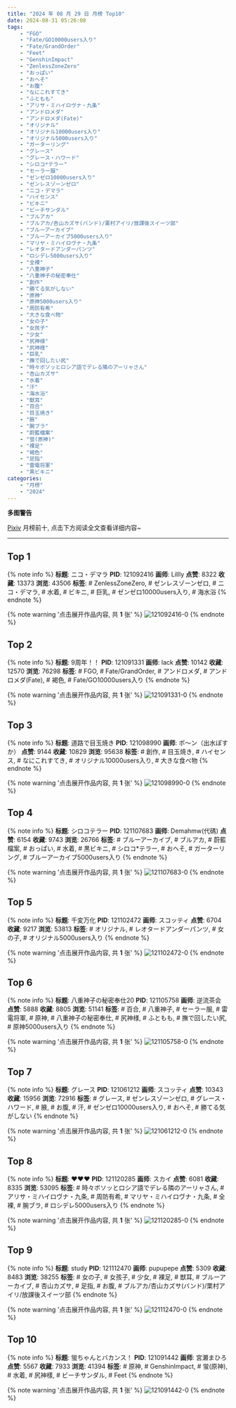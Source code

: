 ```yaml
---
title: "2024 年 08 月 29 日 月榜 Top10"
date: 2024-08-31 05:26:08
tags:
    - "FGO"
    - "Fate/GO10000users入り"
    - "Fate/GrandOrder"
    - "Feet"
    - "GenshinImpact"
    - "ZenlessZoneZero"
    - "おっぱい"
    - "おへそ"
    - "お腹"
    - "なにこれすてき"
    - "ふともも"
    - "アリサ・ミハイロヴナ・九条"
    - "アンドロメダ"
    - "アンドロメダ(Fate)"
    - "オリジナル"
    - "オリジナル10000users入り"
    - "オリジナル5000users入り"
    - "ガーターリング"
    - "グレース"
    - "グレース・ハワード"
    - "シロコ*テラー"
    - "セーラー服"
    - "ゼンゼロ10000users入り"
    - "ゼンレスゾーンゼロ"
    - "ニコ・デマラ"
    - "ハイセンス"
    - "ビキニ"
    - "ビーチサンダル"
    - "ブルアカ"
    - "ブルアカ/杏山カズサ(バンド)/栗村アイリ/放課後スイーツ部"
    - "ブルーアーカイブ"
    - "ブルーアーカイブ5000users入り"
    - "マリヤ・ミハイロヴナ・九条"
    - "レオタードアンダーパンツ"
    - "ロシデレ5000users入り"
    - "全裸"
    - "八重神子"
    - "八重神子の秘密奉仕"
    - "創作"
    - "勝てる気がしない"
    - "原神"
    - "原神5000users入り"
    - "周防有希"
    - "大きな食べ物"
    - "女の子"
    - "女孩子"
    - "少女"
    - "尻神様"
    - "尻神樣"
    - "巨乳"
    - "撫で回したい尻"
    - "時々ボソッとロシア語でデレる隣のアーリャさん"
    - "杏山カズサ"
    - "水着"
    - "汗"
    - "海水浴"
    - "獣耳"
    - "百合"
    - "目玉焼き"
    - "腋"
    - "腕ブラ"
    - "蔚藍檔案"
    - "蛍(原神)"
    - "裸足"
    - "褐色"
    - "足指"
    - "雷電将軍"
    - "黒ビキニ"
categories:
    - "月榜"
    - "2024"
---
```


<i class="fa fa-triangle-exclamation"></i>**多图警告**<i class="fa fa-triangle-exclamation"></i>

[Pixiv](https://www.pixiv.net/) 月榜前十, 点击下方阅读全文查看详细内容~

<!-- more -->

---

## Top 1

{% note info %}
**标题**: ニコ・デマラ
**PID**: 121092416 **画师**: Lillly
**点赞**: 8322 **收藏**: 13373 **浏览**: 43506
**标签**: # ZenlessZoneZero, # ゼンレスゾーンゼロ, # ニコ・デマラ, # 水着, # ビキニ, # 巨乳, # ゼンゼロ10000users入り, # 海水浴
{% endnote %}

{% note warning '点击展开作品内容, 共 **1** 张' %}
![121092416-0](https://i.pixiv.re/img-original/img/2024/08/02/00/20/05/121092416_p0.jpg)
{% endnote %}

## Top 2

{% note info %}
**标题**: 9周年！！
**PID**: 121091331 **画师**: lack
**点赞**: 10142 **收藏**: 12570 **浏览**: 76298
**标签**: # FGO, # Fate/GrandOrder, # アンドロメダ, # アンドロメダ(Fate), # 褐色, # Fate/GO10000users入り
{% endnote %}

{% note warning '点击展开作品内容, 共 **1** 张' %}
![121091331-0](https://i.pixiv.re/img-original/img/2024/08/02/00/00/22/121091331_p0.jpg)
{% endnote %}

## Top 3

{% note info %}
**标题**: 道路で目玉焼き
**PID**: 121098990 **画师**: ポ～ン（出水ぽすか）
**点赞**: 9144 **收藏**: 10829 **浏览**: 95638
**标签**: # 創作, # 目玉焼き, # ハイセンス, # なにこれすてき, # オリジナル10000users入り, # 大きな食べ物
{% endnote %}

{% note warning '点击展开作品内容, 共 **1** 张' %}
![121098990-0](https://i.pixiv.re/img-original/img/2024/08/02/07/30/01/121098990_p0.jpg)
{% endnote %}

## Top 4

{% note info %}
**标题**: シロコテラー
**PID**: 121107683 **画师**: Demahmw(代碼)
**点赞**: 6154 **收藏**: 9743 **浏览**: 26766
**标签**: # ブルーアーカイブ, # ブルアカ, # 蔚藍檔案, # おっぱい, # 水着, # 黒ビキニ, # シロコ*テラー, # おへそ, # ガーターリング, # ブルーアーカイブ5000users入り
{% endnote %}

{% note warning '点击展开作品内容, 共 **1** 张' %}
![121107683-0](https://i.pixiv.re/img-original/img/2024/08/02/16/29/53/121107683_p0.jpg)
{% endnote %}

## Top 5

{% note info %}
**标题**: 千変万化
**PID**: 121102472 **画师**: スコッティ
**点赞**: 6704 **收藏**: 9217 **浏览**: 53813
**标签**: # オリジナル, # レオタードアンダーパンツ, # 女の子, # オリジナル5000users入り
{% endnote %}

{% note warning '点击展开作品内容, 共 **1** 张' %}
![121102472-0](https://i.pixiv.re/img-original/img/2024/08/02/11/29/04/121102472_p0.png)
{% endnote %}

## Top 6

{% note info %}
**标题**: 八重神子の秘密奉仕20
**PID**: 121105758 **画师**: 逆流茶会
**点赞**: 5888 **收藏**: 8805 **浏览**: 51141
**标签**: # 百合, # 八重神子, # セーラー服, # 雷電将軍, # 原神, # 八重神子の秘密奉仕, # 尻神様, # ふともも, # 撫で回したい尻, # 原神5000users入り
{% endnote %}

{% note warning '点击展开作品内容, 共 **1** 张' %}
![121105758-0](https://i.pixiv.re/img-original/img/2024/08/02/14/39/18/121105758_p0.jpg)
{% endnote %}

## Top 7

{% note info %}
**标题**: グレース
**PID**: 121061212 **画师**: スコッティ
**点赞**: 10343 **收藏**: 15956 **浏览**: 72916
**标签**: # グレース, # ゼンレスゾーンゼロ, # グレース・ハワード, # 腋, # お腹, # 汗, # ゼンゼロ10000users入り, # おへそ, # 勝てる気がしない
{% endnote %}

{% note warning '点击展开作品内容, 共 **1** 张' %}
![121061212-0](https://i.pixiv.re/img-original/img/2024/08/01/00/00/27/121061212_p0.jpg)
{% endnote %}

## Top 8

{% note info %}
**标题**: ❤️❤️❤️
**PID**: 121120285 **画师**: スカイ
**点赞**: 6081 **收藏**: 8335 **浏览**: 53095
**标签**: # 時々ボソッとロシア語でデレる隣のアーリャさん, # アリサ・ミハイロヴナ・九条, # 周防有希, # マリヤ・ミハイロヴナ・九条, # 全裸, # 腕ブラ, # ロシデレ5000users入り
{% endnote %}

{% note warning '点击展开作品内容, 共 **1** 张' %}
![121120285-0](https://i.pixiv.re/img-original/img/2024/08/02/23/08/34/121120285_p0.jpg)
{% endnote %}

## Top 9

{% note info %}
**标题**: study
**PID**: 121112470 **画师**: pupupepe
**点赞**: 5309 **收藏**: 8483 **浏览**: 38255
**标签**: # 女の子, # 女孩子, # 少女, # 裸足, # 獣耳, # ブルーアーカイブ, # 杏山カズサ, # 足指, # お腹, # ブルアカ/杏山カズサ(バンド)/栗村アイリ/放課後スイーツ部
{% endnote %}

{% note warning '点击展开作品内容, 共 **1** 张' %}
![121112470-0](https://i.pixiv.re/img-original/img/2024/08/02/19/30/56/121112470_p0.png)
{% endnote %}

## Top 10

{% note info %}
**标题**: 蛍ちゃんとバカンス！
**PID**: 121091442 **画师**: 宮瀬まひろ
**点赞**: 5567 **收藏**: 7933 **浏览**: 41394
**标签**: # 原神, # GenshinImpact, # 蛍(原神), # 水着, # 尻神樣, # ビーチサンダル, # Feet
{% endnote %}

{% note warning '点击展开作品内容, 共 **1** 张' %}
![121091442-0](https://i.pixiv.re/img-original/img/2024/08/02/00/00/57/121091442_p0.jpg)
{% endnote %}
